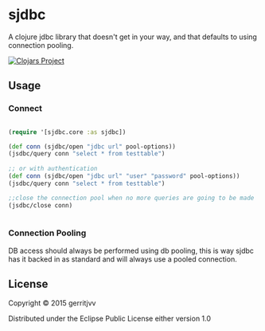 # sjdbc

A clojure jdbc library that doesn't get in your way, and that defaults to using connection pooling.


[![Clojars Project](http://clojars.org/sjdbc/latest-version.svg)](http://clojars.org/sjdbc)

## Usage

### Connect

```clojure

(require '[sjdbc.core :as sjdbc])

(def conn (sjdbc/open "jdbc url" pool-options))
(jsdbc/query conn "select * from testtable")
  
;; or with authentication
(def conn (sjdbc/open "jdbc url" "user" "password" pool-options))
(jsdbc/query conn "select * from testtable")

;;close the connection pool when no more queries are going to be made
(jsdbc/close conn)
  

```


### Connection Pooling

DB access should always be performed using db pooling, this is way sjdbc has it backed in as standard and 
will always use a pooled connection.


## License

Copyright © 2015 gerritjvv

Distributed under the Eclipse Public License either version 1.0
